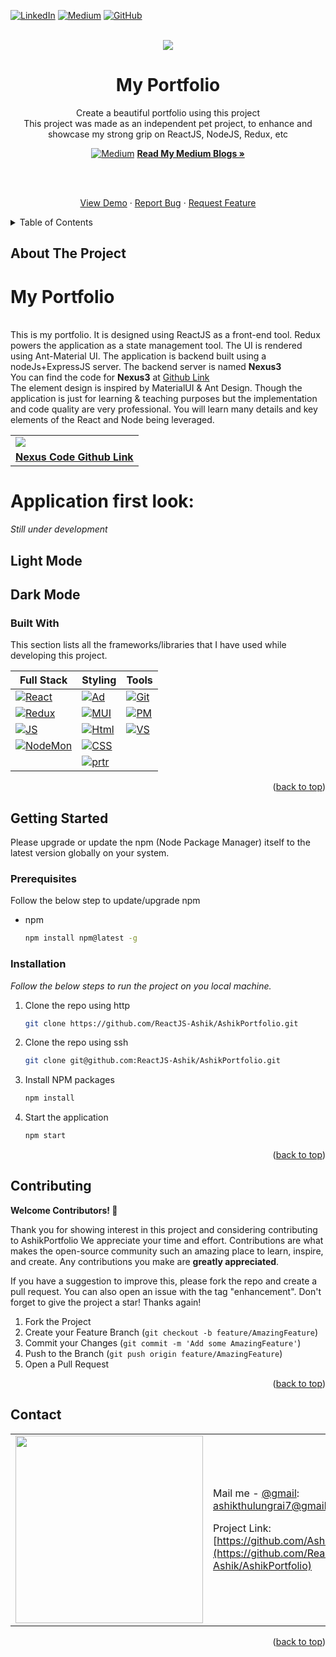 [![LinkedIn][linkedin-shield]][linkedin-url] [![Medium][medium]][medium-url] [![GitHub][gitHub]][gitHub-url] 


<!-- PROJECT LOGO -->
<br />
<div align="center">  
 <img src="https://github.com/ReactJS-Ashik/Echoo-ReactJS-Video-Conference-Application/assets/41672214/2087819d-0458-42b2-85f0-bcdb135cb478" />
  <h3 align="center">
  
  # My Portfolio
  Create a beautiful portfolio using this project
  <br/>This project was made as an independent pet project, to enhance and showcase my strong grip on ReactJS, NodeJS, Redux, etc
  </h3>
<!--   <p align="left">
    <br />
        This is my portfolio. It is designed using ReactJS as a front-end tool. Redux powers the application as a state management tool. The UI is rendered using Ant-Material UI.
        The application is backend built using a nodeJs+ExpressJS server. The backend server is named <b style="font-weight: bold">Nexus3</b>
        <br/>
        You can find the code for <b style="font-weight: bold">Nexus3</b> at <a href="https://github.com/NodeJS-Projets/Nexus3" >Github Link</a>
    <br/>
  </p> -->
  
   [![Medium][medium]][medium-url] <a href="https://medium.com/@ashikthulungrai7"><strong>Read My Medium Blogs »</strong></a>
</div>

<br />
<br />
<div align="center"> 
  <p>
    <a href="https://github.com/ReactJS-Ashik/AshikPortfolio">View Demo</a>
    ·
    <a href="https://github.com/ReactJS-Ashik/AshikPortfolio/issues">Report Bug</a>
    ·
    <a href=https://github.com/ReactJS-Ashik/AshikPortfolio/issues">Request Feature</a>
  </p>
</div>



<!-- TABLE OF CONTENTS -->
<details>
  <summary>Table of Contents</summary>
  <ol>
    <li>
      <a href="#about-the-project">About The Project</a>
      <ul>
        <li><a href="#built-with">Built With</a></li>
      </ul>
    </li>
    <li>
      <a href="#getting-started">Getting Started</a>
      <ul>
        <li><a href="#prerequisites">Prerequisites</a></li>
        <li><a href="#installation">Installation</a></li>
      </ul>
    </li>
    <li><a href="#usage">Usage</a></li>
    <li><a href="#contributing">Contributing</a></li>
    <li><a href="#contact">Contact</a></li>
  </ol>
</details>

<!-- ABOUT THE PROJECT -->
## About The Project
# My Portfolio
<p align="left">
    <br />
        This is my portfolio. It is designed using ReactJS as a front-end tool. Redux powers the application as a state management tool. The UI is rendered using Ant-Material UI.
        The application is backend built using a nodeJs+ExpressJS server. The backend server is named <b style="font-weight: bold">Nexus3</b>
        <br/>
        You can find the code for <b style="font-weight: bold">Nexus3</b> at <a href="https://github.com/NodeJS-Projets/Nexus3" >Github Link</a>
        <br/>The element design is inspired by MaterialUI & Ant Design. Though the application is just for learning & teaching purposes but the implementation and code quality are very professional. You will learn many details and key elements of the React and Node being leveraged.
    <br/>
  </p>
  <table>
    <tr>
      <td>
        <img src="https://github.com/ReactJS-Ashik/AshikPortfolio/assets/41672214/67159dd0-0752-439d-b0e2-5ff810aefeb8" />
      </td>
    </tr>
    <tr>
      <td align="right">
        <b style="font-weight: bold; text-decoration: underline;">
          <a href="https://github.com/NodeJS-Projets/Nexus3">
            Nexus Code Github Link
          </a>
        </b>
      </td>
    </tr>
  </table>

# Application first look:
_Still under development_
## Light Mode

## Dark Mode


### Built With

This section lists all the frameworks/libraries that I have used while developing this project. 
 
 | Full Stack                         | Styling                     | Tools                             |
 | -------------------------------    | ----------------------------| ----------------------------------|
 | [![React][React.js]][React-url]    | [![Ad][Ant-Design]][Ant-url]| [![Git][Git]][dummy-url]          |
 | [![Redux][redux]][Redux-url]       | [![MUI][MUI]][MUI-url]      | [![PM][Postman]][dummy-url]       |
 | [![JS][JavaScript]][JavaScript-url]| [![Html][HTML5]][dummy-url] | [![VS][Visual Studio]][dummy-url] |
 | [![NodeMon][nodemon]][Nodemon-url] | [![CSS][CSS3]][dummy-url]   |                                   |
 |                                    |[![prtr][prettier]][prtr-url]|                                   |

<p align="right">(<a href="#readme-top">back to top</a>)</p>



<!-- GETTING STARTED -->
## Getting Started

Please upgrade or update the npm (Node Package Manager) itself to the latest version globally on your system.

### Prerequisites

Follow the below step to update/upgrade npm
* npm
  ```sh
  npm install npm@latest -g
  ```

### Installation

_Follow the below steps to run the project on you local machine._

1. Clone the repo using http
   ```sh
   git clone https://github.com/ReactJS-Ashik/AshikPortfolio.git
   ```

2. Clone the repo using ssh
   ```sh
   git clone git@github.com:ReactJS-Ashik/AshikPortfolio.git
   ```
   
3. Install NPM packages
   ```sh
   npm install
   ```
4. Start the application
   ```sh
   npm start
   ```

<p align="right">(<a href="#readme-top">back to top</a>)</p>




<!-- CONTRIBUTING -->
## Contributing

**Welcome Contributors! 🚀**

Thank you for showing interest in this project and considering contributing to AshikPortfolio We appreciate your time and effort.
Contributions are what makes the open-source community such an amazing place to learn, inspire, and create. Any contributions you make are **greatly appreciated**.

If you have a suggestion to improve this, please fork the repo and create a pull request. You can also open an issue with the tag "enhancement".
Don't forget to give the project a star! Thanks again!

1. Fork the Project
2. Create your Feature Branch (`git checkout -b feature/AmazingFeature`)
3. Commit your Changes (`git commit -m 'Add some AmazingFeature'`)
4. Push to the Branch (`git push origin feature/AmazingFeature`)
5. Open a Pull Request

<p align="right">(<a href="#readme-top">back to top</a>)</p>



<!-- CONTACT -->
## Contact
<table align="center">
  <tr>
    <td>      
      <img src="https://github.com/ReactJS-Ashik/Echoo-ReactJS-Video-Conference-Application/assets/41672214/f12b6515-a55f-4acf-bbc8-9eb0afcb1ecd" width="300" />
    </td>
    <td>
      
  Mail me - [@gmail](mailto:ashikthulungrai7@gmail.com): ashikthulungrai7@gmail.com
      
  Project Link: [https://github.com/Ashik_Rai/AshikPortfolio](https://github.com/ReactJS-Ashik/AshikPortfolio)
    </td>
  </tr>
</table>
 
</table>



<p align="right">(<a href="#readme-top">back to top</a>)</p>




<!-- MARKDOWN LINKS & IMAGES -->
<!-- https://www.markdownguide.org/basic-syntax/#reference-style-links -->

[issues-shield]: https://img.shields.io/github/issues/othneildrew/Best-README-Template.svg?style=for-the-badge
[issues-url]: https://github.com/ReactJS-Ashik/AshikPortfolio/issues

[linkedin-shield]: https://img.shields.io/badge/-LinkedIn-black.svg?style=for-the-badge&logo=linkedin&colorB=555
[linkedin-url]: https://www.linkedin.com/in/ashik-rai/

[product-screenshot]: images/screenshot.png

[React.js]: https://img.shields.io/badge/React-20232A?style=for-the-badge&logo=react&logoColor=61DAFB
[React-url]: https://reactjs.org/

[JavaScript]: https://img.shields.io/badge/javascript-%23323330.svg?style=for-the-badge&logo=javascript&logoColor=%23F7DF1E
[JavaScript-url]: https://developer.mozilla.org/en-US/docs/Web/javascript

[Ant-Design]: https://img.shields.io/badge/-AntDesign-%230170FE?style=for-the-badge&logo=ant-design&logoColor=white
[Ant-url]: https://ant.design/

[MUI]: https://img.shields.io/badge/MUI-%230081CB.svg?style=for-the-badge&logo=mui&logoColor=white
[MUI-url]: https://mui.com/

[nodemon]: https://img.shields.io/badge/NODEMON-%23323330.svg?style=for-the-badge&logo=nodemon&logoColor=%BBDEAD
[Nodemon-url]: https://nodemon.io/

[redux]: https://img.shields.io/badge/redux-%23593d88.svg?style=for-the-badge&logo=redux&logoColor=white
[Redux-url]: https://redux.js.org/

[medium]: https://img.shields.io/badge/Medium-12100E?style=for-the-badge&logo=medium&logoColor=white
[medium-url]: https://medium.com/@ashikthulungrai7

[gitHub]: https://img.shields.io/badge/github-%23121011.svg?style=for-the-badge&logo=github&logoColor=white
[gitHub-url]: https://github.com/ReactJS-Ashik

[prettier]: https://img.shields.io/badge/code_style-prettier-ff69b4.svg?style=flat-square
[prtr-url]: https://github.com/prettier/prettier

[Visual Studio]: https://img.shields.io/badge/Visual%20Studio-5C2D91.svg?style=for-the-badge&logo=visual-studio&logoColor=white	

[Postman]: https://img.shields.io/badge/Postman-FF6C37?style=for-the-badge&logo=postman&logoColor=white

[Git]: https://img.shields.io/badge/git-%23F05033.svg?style=for-the-badge&logo=git&logoColor=white


[CSS3]: https://img.shields.io/badge/css3-%231572B6.svg?style=for-the-badge&logo=css3&logoColor=white

[HTML5]: https://img.shields.io/badge/html5-%23E34F26.svg?style=for-the-badge&logo=html5&logoColor=white


[dummy-url]: https://github.com/ashikrai









